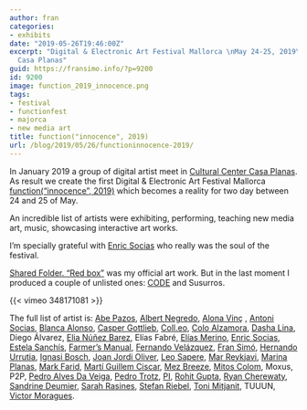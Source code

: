 ```yaml
---
author: fran
categories:
- exhibits
date: "2019-05-26T19:46:00Z"
excerpt: "Digital & Electronic Art Festival Mallorca \nMay 24-25, 2019\nCentre Cultural
  Casa Planas"
guid: https://fransimo.info/?p=9200
id: 9200
image: function_2019_innocence.png
tags:
- festival
- functionfest
- majorca
- new media art
title: function("innocence", 2019)
url: /blog/2019/05/26/functioninnocence-2019/
---
```


In January 2019 a group of digital artist meet in [Cultural Center Casa Planas](http://www.casaplanas.org/). As result we create the first Digital & Electronic Art Festival Mallorca [function(“innocence”, 2019)](http://2019.functionfest.com/en/function_home_eng/) which becomes a reality for two day between 24 and 25 of May.

An incredible list of artists were exhibiting, performing, teaching new media art, music, showcasing interactive art works.

I’m specially grateful with [Enric Socias](https://www.enricsocias.net/) who really was the soul of the festival.

[Shared Folder. “Red box”](https://fransimo.info/blog/2016/05/07/shared-folder-red-box/) was my official art work. But in the last moment I produced a couple of unlisted ones: [CODE](https://fransimo.info/blog/2019/05/29/code-by-r-mutt/) and Susurros.

{{< vimeo 348171081 >}}

The full list of artist is: [Abe Pazos](https://hamoid.com/), [Albert Negredo](http://albertnegredo.net/), [Alona Vinç](https://alonavinc.net/) , [Antoni Socias](http://antonisocias.es/), [Blanca Alonso](https://www.blancaalonso.com/), [Casper Gottlieb](https://co-dependent.bandcamp.com/album/code616), [Coll.eo](https://colleo.org/), [Colo Alzamora](https://www.instagram.com/colo.alzamora/), [Dasha Lina](http://dashailina.com/), Diego Álvarez, [Elia Núñez Barez](http://www.elianunezbarez.com/), Elías Fabré, [Elías Merino](http://www.eliasmerino.com/), [Enric Socias](https://www.enricsocias.net/), [Estela Sanchís](https://estelasanchis.com/), [Farmer’s Manual](https://farmersmanual.bandcamp.com/), [Fernando Velázquez](https://www.seditionart.com/fernando-velazquez), [Fran Simó](https://fransimo.info/), [Hernando Urrutia](https://digital-art-video-hernando-urrutia.webnode.pt/), [Ignasi Bosch](http://ignaciobosch.com/), [Joan Jordi Oliver](https://joanjordioliver.com/), [Leo Sapere](https://www.youtube.com/channel/UC7UeYDm7NtCsdPR5Ltyy5iw), [Mar Reykjavi](https://vimeo.com/user10339902), [Marina Planas](https://en.marinaplanasantich.com/), [Mark Farid](https://www.markfarid.com/), [Martí Guillem Ciscar](https://marti-net.blogspot.com/), [Mez Breeze](http://mezbreezedesign.com/), [Mitos Colom](https://vimeo.com/mitoscolom), Moxus, P2P, [Pedro Alves Da Veiga](https://pedroveiga.com/), [Pedro Trotz](http://pedrotrotz.com/), [PI](https://www.facebook.com/musicaPi/), [Rohit Gupta](http://rohitg.in/portfolio/), [Ryan Cherewaty](http://ryancherewaty.com/), [Sandrine Deumier](http://sandrinedeumier.com/), [Sarah Rasines](https://sarahrasines.com/), [Stefan Riebel](http://stefanriebel.de/), [Toni Mitjanit](https://coderspaghetti.wordpress.com/), TUUUN, [Victor Moragues](https://victormoragues.bandcamp.com/releases).
